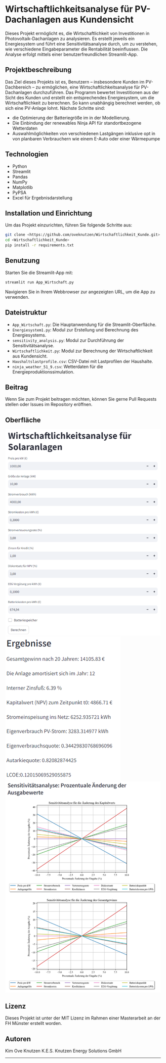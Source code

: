 # Wirtschaftlichkeitsanalyse für PV-Dachanlagen aus Kundensicht

Dieses Projekt ermöglicht es, die Wirtschaftlichkeit von Investitionen in Photovoltaik-Dachanlagen zu analysieren. Es erstellt jeweils ein Energiesystem und führt eine Sensitivitätsanalyse durch, um zu verstehen, wie verschiedene Eingabeparameter die Rentabilität beeinflussen. Die Analyse erfolgt mittels einer benutzerfreundlichen Streamlit-App.

## Projektbeschreibung

Das Ziel dieses Projekts ist es, Benutzern – insbesondere Kunden im PV-Dachbereich – zu ermöglichen, eine Wirtschaftlichkeitsanalyse für PV-Dachanlagen durchzuführen. Das Programm bewertet Investitionen aus der Sicht des Kunden und erstellt ein entsprechendes Energiesystem, um die Wirtschaftlichkeit zu berechnen. So kann unabhängig berechnet werden, ob sich eine PV-Anlage lohnt. Nächste Schritte sind:
- die Optimierung der Batteriegröße im in der Modellierung.
- Die Einbindung der renewables Ninja API für standortbezogene Wetterdaten
- Auswahlmöglichkeiten von verschiedenen Lastgängen inklusive opt in von planbaren Verbrauchern wie einem E-Auto oder einer Wärmepumpe
## Technologien

- Python
- Streamlit
- Pandas
- NumPy
- Matplotlib
- PyPSA
- Excel für Ergebnisdarstellung

## Installation und Einrichtung

Um das Projekt einzurichten, führen Sie folgende Schritte aus:

```bash
git clone <https://github.com/oveknutzen/Wirtschaftlichkeit_Kunde.git>
cd <Wirtschaftlichkeit_Kunde>
pip install -r requirements.txt
```

## Benutzung

Starten Sie die Streamlit-App mit:

```bash
streamlit run App_Wirtschaft.py
```

Navigieren Sie in Ihrem Webbrowser zur angezeigten URL, um die App zu verwenden.

## Dateistruktur

- `App_Wirtschaft.py`: Die Hauptanwendung für die Streamlit-Oberfläche.
- `Energiesystem1.py`: Modul zur Erstellung und Berechnung des Energiesystems.
- `sensitivity_analysis.py`: Modul zur Durchführung der Sensitivitätsanalyse.
- `Wirtschaftlichkeit.py`: Modul zur Berechnung der Wirtschaftlichkeit aus Kundensicht.
- `Haushaltslastprofile.csv`: CSV-Datei mit Lastprofilen der Haushalte.
- `ninja_weather_51_9.csv`: Wetterdaten für die Energieproduktionssimulation.

## Beitrag

Wenn Sie zum Projekt beitragen möchten, können Sie gerne Pull Requests stellen oder Issues im Repository eröffnen.

## Oberfläche

![Streamlit App Oberfläche](Oberflaeche_Kunde.png)
![Ergebnisse](Ergebnisse_Wirtschaft1.png)
![Sensitivität Wirtschaftlichkeit](Wirtschaft_Sens.png)

## Lizenz

Dieses Projekt ist unter der MIT Lizenz im Rahmen einer Masterarbeit an der FH Münster erstellt worden.

## Autoren

Kim Ove Knutzen
K.E.S. Knutzen Energy Solutions GmbH

---
